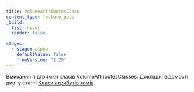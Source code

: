 ```yaml
---
title: VolumeAttributesClass
content_type: feature_gate
_build:
  list: never
  render: false

stages:
  - stage: alpha 
    defaultValue: false
    fromVersion: "1.29"
---
```

Вмикання підтримки класів VolumeAttributesClasses. Докладні відомості див. у статті [Класи атрибутів томів](/uk/docs/concepts/storage/volume-attributes-classes/).
